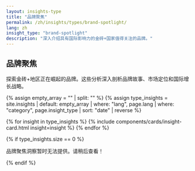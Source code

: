 ```yaml
---
layout: insights-type
title: "品牌聚焦"
permalink: /zh/insights/types/brand-spotlight/
lang: zh
insight_type: "brand-spotlight"
description: "深入介绍具有国际影响力的金砖+国家值得关注的品牌。"
---
```


## 品牌聚焦

探索金砖+地区正在崛起的品牌。这些分析深入剖析品牌故事、市场定位和国际增长战略。

{% assign empty_array = "" | split: "" %}
{% assign type_insights = site.insights | default: empty_array | where: "lang", page.lang | where: "category", page.insight_type | sort: "date" | reverse %}

<div class="insights-grid">
  {% for insight in type_insights %}
    {% include components/cards/insight-card.html insight=insight %}
  {% endfor %}
</div>

{% if type_insights.size == 0 %}
  <p class="no-insights">品牌聚焦洞察暂时无法提供。请稍后查看！</p>
{% endif %}